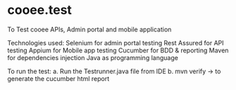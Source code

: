 # cooee.test
To Test cooee APIs, Admin portal and mobile application

Technologies used: 
Selenium for admin portal testing
Rest Assured for API testing
Appium for Mobile app testing 
Cucumber for BDD & reporting
Maven for dependencies injection
Java as programming language

 To run the test:
a. Run the Testrunner.java file from IDE
b. mvn verify -> to generate the cucumber html report

